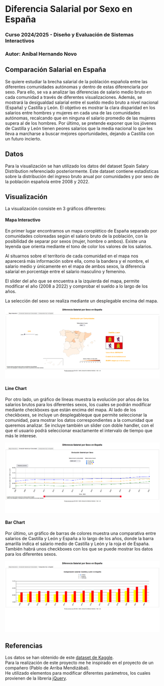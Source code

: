 # Diferencia Salarial por Sexo en España

### Curso 2024/2025 - Diseño y Evaluación de Sistemas Interactivos

### Autor: Aníbal Hernando Novo

## Comparación Salarial en España

Se quiere estudiar la brecha salarial de la población española entre las diferentes comunidades autónomas y dentro de estas diferenciarla por sexo. 
Para ello, se va a analizar las diferencias de salario medio bruto en cada comunidad a través de diferentes visualizaciones. Además, se mostrará la desigualdad salarial entre el sueldo medio bruto a nivel nacional (España) y Castilla y León.
El objetivo es mostrar la clara disparidad en los salarios entre hombres y mujeres en cada una de las comunidades autónomas, recalcando que en ninguna el salario promedio de las mujeres supera al de los hombres. 
Por último, se pretende exponer que los jóvenes de Castilla y León tienen peores salarios que la media nacional lo que les lleva a marcharse a buscar mejores oportunidades, dejando a Castilla con un futuro incierto.

## Datos

Para la visualización se han utilizado los datos del dataset Spain Salary Distribution referenciado posteriormente.
Este dataset contiene estadísticas sobre la distribución del ingreso bruto anual por comunidades y por sexo de la población española entre 2008 y 2022.  

## Visualización

La visualización consiste en 3 gráficos diferentes:

#### Mapa Interactivo

En primer lugar encontramos un mapa coroplético de España separado por comunidades coloreadas según el salario bruto de la población, con la posibilidad de separar por sexos (mujer, hombre o ambos). Existe una leyenda que orienta mediante el tono de color los valores de los salarios.

Al situarnos sobre el territorio de cada comunidad en el mapa nos aparecerá más información sobre ella, como 
la bandera y el nombre, el salario medio y únicamente en el mapa de ambos sexos, la diferencia salarial en porcentaje entre el salario masculino y femenino. 

El slider del año que se encuentra a la izquierda del mapa, permite modificar el año (2008 a 2022) y comprobar el sueldo a lo largo de los años.

La selección del sexo se realiza mediante un desplegable encima del mapa.

![](imagenes/mapaEspanna.png "Mapa Interactivo")


#### Line Chart

Por otro lado, un gráfico de líneas muestra la evolución por años de los salarios brutos para los diferentes sexos, los cuales se podrán modificar mediante checkboxes que están encima del mapa.
Al lado de los checkboxes, se incluye un desplegableque que permite seleccionar la comunidad, para mostrar los datos correspondientes a la comunidad que queremos analizar.
Se incluye también un slider con doble handler, con el que el usuario podrá seleccionar exactamente el intervalo de tiempo que más le interese.


![](imagenes/linechart.png "linechart")


#### Bar Chart

Por último, un gráfico de barras de colores muestra una comparativa entre salarios de Castilla y León y España a lo largo de los años, donde la barra amarilla indica el salario medio de Castilla y León y la roja el de España. 
También habrá unos checkboxes con los que se puede mostrar los datos para los diferentes sexos.

![](imagenes/barchart.png "barchart")


## Referencias

Los datos se han obtenido de este [dataset de Kaggle](https://www.kaggle.com/datasets/jtljtl/spain-salary-distribution).  
Para la realización de este proyecto me he inspirado en el proyecto de un compañero (Pablo de Arriba Mendizábal).  
He utilizado elementos para modificar diferentes parámetros, los cuales provienen de la librería [jQuery](https://jquery.com/ "jQuery").


